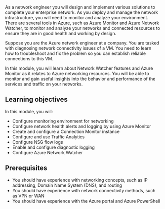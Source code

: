 As a network engineer you will design and implement various solutions to complete your enterprise network. As you deploy and manage the network infrastructure, you will need to monitor and analyze your environment. There are several tools in Azure, such as Azure Monitor and Azure Network Watcher, to monitor and analyze your networks and connected resources to ensure they are in good health and working by design.

Suppose you are the Azure network engineer at a company. You are tasked with diagnosing network connectivity issues of a VM. You need to learn how to troubleshoot and fix the problem so you can establish reliable connections to this VM.

In this module, you will learn about Network Watcher features and Azure Monitor as it relates to Azure networking resources. You will be able to monitor and gain useful insights into the behavior and performance of the services and traffic on your networks.

## Learning objectives

In this module, you will:

 -  Configure monitoring environment for networking
 -  Configure network health alerts and logging by using Azure Monitor
 -  Create and configure a Connection Monitor instance
 -  Configure and use Traffic Analytics
 -  Configure NSG flow logs
 -  Enable and configure diagnostic logging
 -  Configure Azure Network Watcher

## Prerequisites

 -  You should have experience with networking concepts, such as IP addressing, Domain Name System (DNS), and routing
 -  You should have experience with network connectivity methods, such as VPN or WAN
 -  You should have experience with the Azure portal and Azure PowerShell
